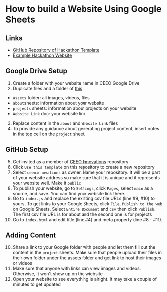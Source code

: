# How to build a Website Using Google Sheets #

## Links ##
* [GitHub Repository of Hackathon Template](https://github.com/ceeoinnovations/hackathon-template)
* [Example Hackathon Website](https://ceeoinnovations.github.io/hackathon/)

## Google Drive Setup ##
1. Create a folder with your website name in CEEO Google Drive
2. Duplicate files and a folder of [this](https://drive.google.com/drive/folders/1E49pAmqL3kGckYD4MxFROPWgxLSnGrCE?usp=sharing) 
* `assets` folder: all images, videos, files
* `about`sheets: information about your website
* `projects` sheets: information about projects on your website
* `Website Link` doc: your website link
3. Replace content in the `about` and `Website Link` files
4. To provide any guidance about generating project content, insert notes in the top cell on the `project` sheet.

## GitHub Setup ##
5. Get invited as a member of [CEEO Innovations](https://github.com/ceeoinnovations) repository
6. Click `Use this template` on this repository to create a new repository 
7. Select `ceeoinnovations` as owner. Name your repository. It will be a part of your website address so make sure that it is unique and it represents your website well. Make it `public`
8. To publish your website, go to `Settings`, click `Pages`, select `main` as a source, and save. You can find your website link there.
9. Go to `index.js` and replace the existing csv file URLs (line #9, #10) to yours. To get links to your Google Sheets, click `File`, `Publish to the web` on Google Sheets. Select `Entire Document` and `csv` then click `Publish`. The first csv file URL is for about and the second one is for projects
10. Go to `index.html` and edit title (line #4) and meta property (line #8 - #11). 

## Adding Content ##
10. Share a link to your Google folder with people and let them fill out the content in the `project` sheets. Make sure that people upload their files in their own folder under the assets folder and get link to host their images or videos
11. Make sure that anyone with links can view images and videos. Otherwise, it won't show up on the wiebsite
12. Open your website to see everything is alright. It may take a couple of minutes to get updated

